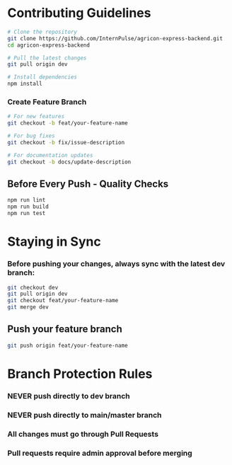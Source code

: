 # Contributing Guidelines

```bash
# Clone the repository
git clone https://github.com/InternPulse/agricon-express-backend.git
cd agricon-express-backend

# Pull the latest changes
git pull origin dev

# Install dependencies
npm install

```

###  Create Feature Branch
```bash
# For new features
git checkout -b feat/your-feature-name

# For bug fixes
git checkout -b fix/issue-description

# For documentation updates
git checkout -b docs/update-description

```

## Before Every Push - Quality Checks
```bash
npm run lint
npm run build
npm run test
```

# Staying in Sync
### Before pushing your changes, always sync with the latest dev branch:
```bash
git checkout dev
git pull origin dev
git checkout feat/your-feature-name
git merge dev
```

## Push your feature branch
```bash
git push origin feat/your-feature-name
```

# Branch Protection Rules
### NEVER push directly to dev branch
### NEVER push directly to main/master branch
### All changes must go through Pull Requests
### Pull requests require admin approval before merging


